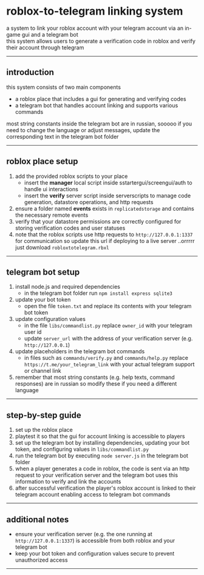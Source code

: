 # roblox-to-telegram linking system

a system to link your roblox account with your telegram account via an in-game gui and a telegram bot  
this system allows users to generate a verification code in roblox and verify their account through telegram

---

## introduction

this system consists of two main components  
- a roblox place that includes a gui for generating and verifying codes  
- a telegram bot that handles account linking and supports various commands

most string constants inside the telegram bot are in russian, sooooo if you need to change the language or adjust messages, update the corresponding text in the telegram bot folder

---

## roblox place setup

1. add the provided roblox scripts to your place  
   - insert the **manager** local script inside sstartergui/screengui/auth to handle ui interactions  
   - insert the **verify** server script inside serverscripts to manage code generation, datastore operations, and http requests
2. ensure a folder named **events** exists in `replicatedstorage` and contains the necessary remote events
3. verify that your datastore permissions are correctly configured for storing verification codes and user statuses
4. note that the roblox scripts use http requests to `http://127.0.0.1:1337` for communication so update this url if deploying to a live server
..orrrrr just download `robloxtotelegram.rbxl`
---

## telegram bot setup

1. install node.js and required dependencies  
   - in the telegram bot folder run `npm install express sqlite3`
2. update your bot token  
   - open the file `token.txt` and replace its contents with your telegram bot token
3. update configuration values  
   - in the file `libs/commandlist.py` replace `owner_id` with your telegram user id  
   - update `server_url` with the address of your verification server (e.g. `http://127.0.0.1`)
4. update placeholders in the telegram bot commands  
   - in files such as `commands/verify.py` and `commands/help.py` replace `https://t.me/your_telegram_link` with your actual telegram support or channel link
5. remember that most string constants (e.g. help texts, command responses) are in russian so modify these if you need a different language

---

## step-by-step guide

1. set up the roblox place
2. playtest it so that the gui for account linking is accessible to players
3. set up the telegram bot by installing dependencies, updating your bot token, and configuring values in `libs/commandlist.py`
4. run the telegram bot by executing `node server.js` in the telegram bot folder
5. when a player generates a code in roblox, the code is sent via an http request to your verification server and the telegram bot uses this information to verify and link the accounts
6. after successful verification the player's roblox account is linked to their telegram account enabling access to telegram bot commands

---

## additional notes

- ensure your verification server (e.g. the one running at `http://127.0.0.1:1337`) is accessible from both roblox and your telegram bot
- keep your bot token and configuration values secure to prevent unauthorized access
---
